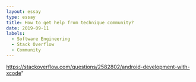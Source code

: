 ```yaml
---
layout: essay
type: essay
title: How to get help from technique community?
date: 2019-09-11
labels:
  - Software Engineering
  - Stack Overflow
  - Community
---
```


https://stackoverflow.com/questions/2582802/android-development-with-xcode"
